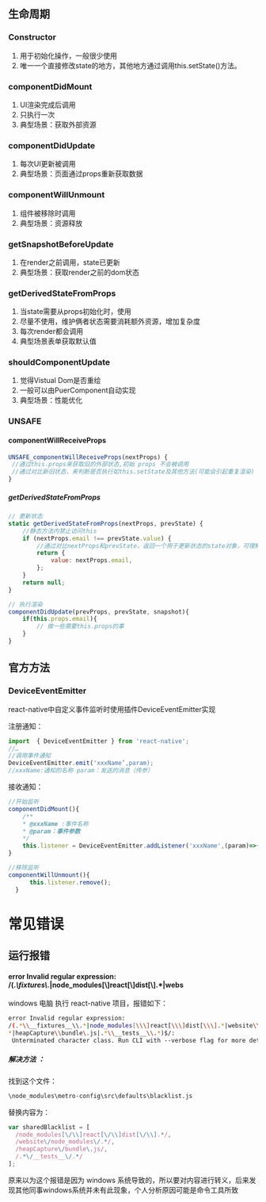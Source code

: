## 生命周期

### Constructor
1. 用于初始化操作，一般很少使用
2. 唯一一个直接修改state的地方，其他地方通过调用this.setState()方法。

### componentDidMount
1. UI渲染完成后调用
2. 只执行一次
3. 典型场景：获取外部资源

### componentDidUpdate
1. 每次UI更新被调用
2. 典型场景：页面通过props重新获取数据

### componentWillUnmount
1. 组件被移除时调用
2. 典型场景：资源释放

### getSnapshotBeforeUpdate
1. 在render之前调用，state已更新
2. 典型场景：获取render之前的dom状态

### getDerivedStateFromProps
1. 当state需要从props初始化时，使用
2. 尽量不使用，维护俩者状态需要消耗额外资源，增加复杂度
3. 每次render都会调用
4. 典型场景表单获取默认值

### shouldComponentUpdate
1. 觉得Vistual Dom是否重绘
2. 一般可以由PuerComponent自动实现
3. 典型场景：性能优化

### UNSAFE

#### componentWillReceiveProps

```js
UNSAFE_componentWillReceiveProps(nextProps) {
 //通过this.props来获取旧的外部状态,初始 props 不会被调用
 //通过对比新旧状态，来判断是否执行如this.setState及其他方法(可能会引起重复渲染)
}
```

##### getDerivedStateFromProps

```js
// 更新状态
static getDerivedStateFromProps(nextProps, prevState) {
    //静态方法内禁止访问this
    if (nextProps.email !== prevState.value) {
        //通过对比nextProps和prevState，返回一个用于更新状态的state对象，可理解返回this.setState({})
        return {
            value: nextProps.email,
        };
    }
    return null;
}

// 执行渲染
componentDidUpdate(prevProps, prevState, snapshot){
    if(this.props.email){
        // 做一些需要this.props的事
    }
}
```
## 官方方法

### DeviceEventEmitter
react-native中自定义事件监听时使用插件DeviceEventEmitter实现

注册通知：
```js
import  { DeviceEventEmitter } from 'react-native';
//…
//调用事件通知
DeviceEventEmitter.emit('xxxName’,param);
//xxxName:通知的名称 param：发送的消息（传参）
```
接收通知：
```js
//开始监听
componentDidMount(){
    /**
    * @xxxName :事件名称
    * @param：事件参数
    */
	this.listener = DeviceEventEmitter.addListener('xxxName',(param)=>{ });
}

//移除监听
componentWillUnmount(){
      this.listener.remove();
  }

```

# 常见错误

## 运行报错

#### error Invalid regular expression: /(.*\\__fixtures__\\.*|node_modules[\\\]react[\\\]dist[\\\].*|webs
windows 电脑 执行 react-native 项目，报错如下：
```sh
error Invalid regular expression: 
/(.*\\__fixtures__\\.*|node_modules[\\\]react[\\\]dist[\\\].*|website\\node_modules\\.
*|heapCapture\\bundle\.js|.*\\__tests__\\.*)$/:
 Unterminated character class. Run CLI with --verbose flag for more details.
```
##### 解决方法 ：

找到这个文件：

```sh
\node_modules\metro-config\src\defaults\blacklist.js
```

替换内容为：

```js
var sharedBlacklist = [
  /node_modules[\/\\]react[\/\\]dist[\/\\].*/,
  /website\/node_modules\/.*/,
  /heapCapture\/bundle\.js/,
  /.*\/__tests__\/.*/
];
```
原来以为这个报错是因为 windows 系统导致的，所以要对内容进行转义，后来发现其他同事windows系统并未有此现象，个人分析原因可能是命令工具所致